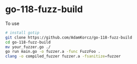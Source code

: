 # go-118-fuzz-build

To use
```bash
# install gotip
git clone https://github.com/AdamKorcz/go-118-fuzz-build
cd go-118-fuzz-build
mv your_fuzzer.go ./
go run main.go -o fuzzer.a -func FuzzFoo .
clang -o compiled_fuzzer fuzzer.a -fsanitize=fuzzer
```
